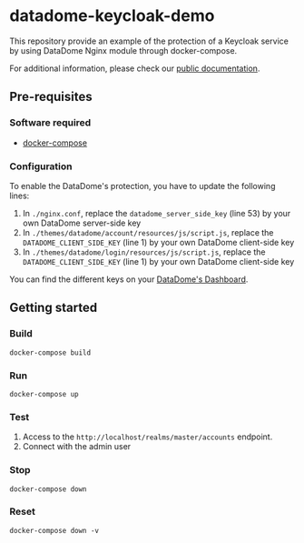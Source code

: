 # datadome-keycloak-demo

This repository provide an example of the protection of a Keycloak service by using DataDome Nginx module through docker-compose.

For additional information, please check our [public documentation](https://docs.datadome.co/docs/keycloak).

## Pre-requisites

### Software required

- [docker-compose](https://docs.docker.com/compose/)

### Configuration

To enable the DataDome's protection, you have to update the following lines:

1. In `./nginx.conf`, replace the `datadome_server_side_key` (line 53) by your own DataDome server-side key
2. In `./themes/datadome/account/resources/js/script.js`, replace the `DATADOME_CLIENT_SIDE_KEY` (line 1) by your own DataDome client-side key
3. In `./themes/datadome/login/resources/js/script.js`, replace the `DATADOME_CLIENT_SIDE_KEY` (line 1) by your own DataDome client-side key

You can find the different keys on your [DataDome's Dashboard](https://app.datadome.co/management/integrations).

## Getting started

### Build

```shell
docker-compose build
```

### Run

```shell
docker-compose up
```

### Test

1. Access to the `http://localhost/realms/master/accounts` endpoint.
2. Connect with the admin user

### Stop

```shell
docker-compose down
```

### Reset

```shell
docker-compose down -v
```
